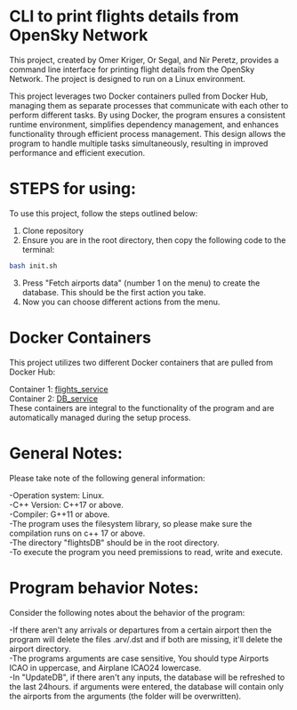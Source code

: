 # CLI to print flights details from OpenSky Network
This project, created by Omer Kriger, Or Segal, and Nir Peretz, provides a command line interface for printing flight details from the OpenSky Network. The project is designed to run on a Linux environment.

This project leverages two Docker containers pulled from Docker Hub, managing them as separate processes that communicate with each other to perform different tasks. By using Docker, the program ensures a consistent runtime environment, simplifies dependency management, and enhances functionality through efficient process management. This design allows the program to handle multiple tasks simultaneously, resulting in improved performance and efficient execution.

# STEPS for using:  
To use this project, follow the steps outlined below:  

1. Clone repository  
2. Ensure you are in the root directory, then copy the following code to the terminal:  
``` bash
bash init.sh
```
3. Press "Fetch airports data" (number 1 on the menu) to create the database. This should be the first action you take.  
4. Now you can choose different actions from the menu.

# Docker Containers
This project utilizes two different Docker containers that are pulled from Docker Hub:

Container 1: [flights_service](https://hub.docker.com/repository/docker/nirp13/flights_service/general)  
Container 2: [DB_service](https://hub.docker.com/repository/docker/nirp13/db_service/general)   
These containers are integral to the functionality of the program and are automatically managed during the setup process.

# General Notes:
Please take note of the following general information: 

-Operation system: Linux.  
-C++ Version: C++17 or above.  
-Compiler: G++11 or above.  
-The program uses the filesystem library, so please make sure the compilation runs on c++ 17 or above.  
-The directory "flightsDB" should be in the root directory.  
-To execute the program you need premissions to read, write and execute.  

# Program behavior Notes: 
Consider the following notes about the behavior of the program:  

-If there aren't any arrivals or departures from a certain airport then the program will delete the files .arv/.dst and if both are missing, it'll delete the airport directory.  
-The programs arguments are case sensitive, You should type Airports ICAO in uppercase, and Airplane ICAO24 lowercase.  
-In "UpdateDB", if there aren't any inputs, the database will be refreshed to the last 24hours. if arguments were entered, the database will contain only the airports from the arguments (the folder will be overwritten).  
